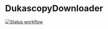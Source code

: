 # DukascopyDownloader
[![Status workflow](https://github.com/vitali-kurlovich/DukascopyHistory/actions/workflows/swift.yml/badge.svg)](https://github.com/vitali-kurlovich/DukascopyHistory/actions/workflows/swift.yml)
